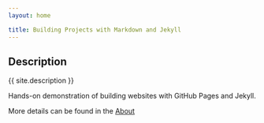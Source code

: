 ```yaml
---
layout: home

title: Building Projects with Markdown and Jekyll
---
```



## Description
{{ site.description }}

Hands-on demonstration of building websites with GitHub Pages and Jekyll.

More details can be found in the [About](about)

